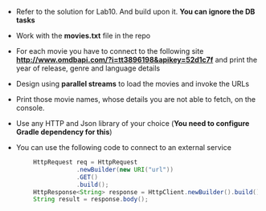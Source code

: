 * Refer to the solution for Lab10. And build upon it. **You can ignore the DB tasks**
* Work with the __movies.txt__ file in the repo
* For each movie you have to connect to the following site __**http://www.omdbapi.com/?i=tt3896198&apikey=52d1c7f**__ and print the year of release, genre and language details
* Design using **parallel streams** to load the movies and invoke the URLs
* Print those movie names, whose details you are not able to fetch, on the console.

* Use any HTTP and Json library of your choice (__You need to configure Gradle dependency for this__)
* You can use the following code to connect to an external service

``` java
		HttpRequest req = HttpRequest
					.newBuilder(new URI("url"))
					.GET()
					.build();
		HttpResponse<String> response = HttpClient.newBuilder().build().send(req, HttpResponse.BodyHandlers.ofString());
		String result = response.body();
```

